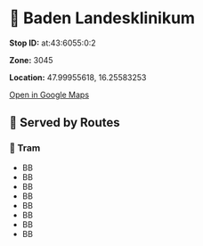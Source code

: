 # 🚉 Baden Landesklinikum


**Stop ID:** at:43:6055:0:2

**Zone:** 3045

**Location:** 47.99955618, 16.25583253

[Open in Google Maps](https://www.google.com/maps?q=47.99955618,16.25583253)

## 🚆 Served by Routes

### 🚊 Tram
- BB
- BB
- BB
- BB
- BB
- BB
- BB
- BB